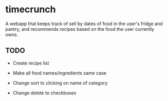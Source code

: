 # timecrunch

A webapp that keeps track of sell by dates of food in the user's fridge and pantry, and recommends recipes based on the food the user currently owns.

## TODO

* Create recipe list

* Make all food names/ingredients same case

* Change sort to clicking on name of category

* Change delete to checkboxes